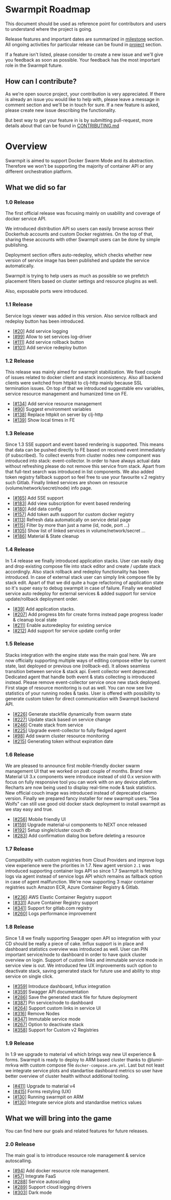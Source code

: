 Swarmpit Roadmap
================

This document should be used as reference point for contributors and users to understand where the
project is going.

Release features and important dates are summarized in 
[milestone](https://github.com/swarmpit/swarmpit/milestones) section. <br />
All ongoing activities for particular release can be found in 
[project](https://github.com/swarmpit/swarmpit/projects) section.

If a feature isn't listed, please consider to create a new issue and we'll give you feedback as soon
as possible. Your feedback has the most important role in the Swarmpit future.

## How can I contribute?

As we're open source project, your contribution is very appreciated. If there is already an issue you
would like to help with, please leave a message in comment section and we'll be in touch for sure. If a new feature is asked, please create new issue describing the functionality.

But best way to get your feature in is by submitting pull-request, more details about that can be found in [CONTRIBUTING.md](CONTRIBUTING.md)

# Overview

Swarmpit is aimed to support Docker Swarm Mode and its abstraction. Therefore we won't be supporting  the majority of container API or any different orchestration platform. 
 
## What we did so far 
 
### 1.0 Release

The first official release was focusing mainly on usability and coverage of docker service API.

We introduced distribution API so users can easily browse across their Dockerhub accounts and
custom Docker registries. On the top of that, sharing these accounts with other Swarmpit users
can be done by simple publishing.

Deployment section offers auto-redeploy, which checks whether new version of service image has been
published and update the service automatically.

Swarmpit is trying to help users as much as possible so we prefetch placement filters based
on cluster settings and resource plugins as well.

Also, exposable ports were introduced.

### 1.1 Release

Service logs viewer was added in this version. Also service rollback and redeploy button has been introduced.

-  [[#20](https://github.com/swarmpit/swarmpit/issues/20)] Add service logging
-  [[#99](https://github.com/swarmpit/swarmpit/issues/99)] Allow to set services log-driver
-  [[#111](https://github.com/swarmpit/swarmpit/issues/111)] Add service rollback button
-  [[#101](https://github.com/swarmpit/swarmpit/issues/101)] Add service redeploy button

### 1.2 Release

This release was mainly aimed for swarmpit stabilization. We fixed couple of issues related to docker client
and stack inconsistency. Also all backend clients were switched from httpkit to clj-http mainly because SSL
termination issues. On top of that we introduced suggestable env variables, service resource management and
humanized time on FE.

- [[#134](https://github.com/swarmpit/swarmpit/issues/134)] Add service resource management
- [[#90](https://github.com/swarmpit/swarmpit/issues/90)] Suggest environment variables
- [[#138](https://github.com/swarmpit/swarmpit/issues/138)] Replace httpkit on server by clj-http
- [[#139](https://github.com/swarmpit/swarmpit/issues/139)] Show local times in FE

### 1.3 Release

Since 1.3 SSE support and event based rendering is supported. This means that data can be pushed directly
to FE based on received event immediately (if subscribed). To collect events from cluster nodes new component
was introduced into stack: event-collector. In order to have always actual data without refreshing please
do not remove this service from stack. Apart from that full-text search was introduced in list components. We
also added token registry fallback support so feel free to use your favourite v.2 registry such Gitlab. Finally
linked services are shown on resource (volume/network/secret/node) info page.

- [[#165](https://github.com/swarmpit/swarmpit/issues/165)] Add SSE support
- [[#183](https://github.com/swarmpit/swarmpit/issues/183)] Add view subscription for event based rendering
- [[#180](https://github.com/swarmpit/swarmpit/issues/180)] Add data config
- [[#157](https://github.com/swarmpit/swarmpit/issues/157)] Add token auth support for custom docker registry
- [[#113](https://github.com/swarmpit/swarmpit/issues/113)] Refresh data automatically on service detail page
- [[#115](https://github.com/swarmpit/swarmpit/issues/115)] Filter by more than just a name (id, node, port ...)
- [[#105](https://github.com/swarmpit/swarmpit/issues/105)] Show list of linked services in volume/network/secret ...
- [[#186](https://github.com/swarmpit/swarmpit/issues/186)] Material & State cleanup

### 1.4 Release

In 1.4 release we finally introduced application stacks. User can easily drag and drop existing compose file
into stack editor and create / update stack accordingly. Also stack rollback and redeploy functionality has
been introduced. In case of external stack user can simply link compose file by stack edit. Apart of that we
did quite a huge refactoring of application state so it's super easy to debug swarmpit in case of failure. 
Finally we enabled service auto redeploy for external services & added support for service update/rollback
deployment order.

- [[#39](https://github.com/swarmpit/swarmpit/issues/39)] Add application stacks.
- [[#207](https://github.com/swarmpit/swarmpit/issues/207)] Add progress btn for create forms instead page progress loader & cleanup local state
- [[#211](https://github.com/swarmpit/swarmpit/issues/211)] Enable autoredeploy for existing service
- [[#212](https://github.com/swarmpit/swarmpit/issues/212)] Add support for service update config order

### 1.5 Release

Stacks integration with the engine state was the main goal here. We are now officially supporting multiple ways
of editing compose either by current state, last deployed or previous one (rollback-ed). It allows seamless
transition between service & stack api. Event collector went deprecated. Dedicated agent that handle both
event & stats collecting is introduced instead. Please remove event-collector service once new stack deployed.
First stage of resource monitoring is out as well. You can now see live statistics of your running nodes & tasks.
User is offered with possibility to generate custom token for direct communication with Swarmpit backend API.

- [[#226](https://github.com/swarmpit/swarmpit/issues/226)] Generate stackfile dynamically from swarm state
- [[#227](https://github.com/swarmpit/swarmpit/issues/227)] Update stack based on service change
- [[#246](https://github.com/swarmpit/swarmpit/issues/246)] Create stack from service
- [[#225](https://github.com/swarmpit/swarmpit/issues/225)] Upgrade event-collector to fully fledged agent
- [[#98](https://github.com/swarmpit/swarmpit/issues/98)] Add swarm cluster resource monitoring
- [[#215](https://github.com/swarmpit/swarmpit/issues/215)] Generating token without expiration date

### 1.6 Release

We are pleased to announce first mobile-friendly docker swarm management UI that we worked on past couple
of months. Brand new Material UI 3.x components were introduce instead of old 0.x version with focus on
fully responsive tool you can work with on any device platform. Recharts are now being used to display 
real-time node & task statistics. New official couch image was introduced instead of deprecated claemo version.
Finally we prepared fancy installer for new swarmpit users. "Sea Wolfs" can still use good old docker stack
deployment to install swarmpit as we stay easy and true.

- [[#256](https://github.com/swarmpit/swarmpit/issues/256)] Mobile friendly UI
- [[#159](https://github.com/swarmpit/swarmpit/issues/159)] Upgrade material-ui components to NEXT once released
- [[#192](https://github.com/swarmpit/swarmpit/issues/192)] Setup single/cluster couch db
- [[#283](https://github.com/swarmpit/swarmpit/issues/283)] Add confirmation dialog box before deleting a resource

### 1.7 Release

Compatibility with custom registries from Cloud Providers and improve logs view experience were the priorities
in 1.7. New agent version `2.1` was introduced supporting container logs API so since 1.7 Swarmpit is fetching
logs via agent instead of service logs API which remains as fallback option in case of agent mallfunction. We're
now supporting 3 major container registries such Amazon ECR, Azure Container Registry & Gitlab.

- [[#236](https://github.com/swarmpit/swarmpit/issues/236)] AWS Elastic Container Registry support
- [[#331](https://github.com/swarmpit/swarmpit/issues/331)] Azure Container Registry support
- [[#341](https://github.com/swarmpit/swarmpit/issues/341)] Support for gitlab.com registry
- [[#260](https://github.com/swarmpit/swarmpit/issues/260)] Logs performance improvement

### 1.8 Release

Since 1.8 we finally supporting Swagger open API so integration with your CD should be really a piece of cake.
Influx support is in place and dashboard statistics overview was introduced as well. User can PIN important 
service/node to dashboard in order to have quick cluster overview on login. Support of custom links and immutable service
mode in service view is out. We introduced few UX improvements such option to deactivate stack, saving generated stack
for future use and ability to stop service on single click.

- [[#359](https://github.com/swarmpit/swarmpit/issues/359)] Introduce dashboard, Influx integration
- [[#359](https://github.com/swarmpit/swarmpit/issues/377)] Swagger API documentation
- [[#286](https://github.com/swarmpit/swarmpit/issues/286)] Save the generated stack file for future deployment
- [[#387](https://github.com/swarmpit/swarmpit/issues/387)] Pin service/node to dashboard 
- [[#264](https://github.com/swarmpit/swarmpit/issues/264)] Support custom links in service UI
- [[#316](https://github.com/swarmpit/swarmpit/issues/316)] Remove Nodes
- [[#347](https://github.com/swarmpit/swarmpit/issues/347)] Immutable service mode
- [[#267](https://github.com/swarmpit/swarmpit/issues/267)] Option to deactivate stack
- [[#358](https://github.com/swarmpit/swarmpit/issues/358)] Support for Custom v2 Registries

### 1.9 Release

In 1.9 we upgrade to material v4 which brings way new UI experience & forms. Swarmpit is ready to deploy to ARM 
based cluster thanks to @lumir-mrkva with custom compose file `docker-compose.arm.yml`. Last but not least we integrate
service plots and standartise dashboard metrics so user have better overview of cluster health without additional tooling.

- [[#411](https://github.com/swarmpit/swarmpit/issues/411)] Upgrade to material v4
- [[#415](https://github.com/swarmpit/swarmpit/issues/415)] Forms restyling (UX)
- [[#130](https://github.com/swarmpit/swarmpit/issues/130)] Running swarmpit on ARM
- [[#130](https://github.com/swarmpit/swarmpit/issues/446)] Integrate service plots and standardise metrics values

## What we will bring into the game

You can find here our goals and related features for future releases.

### 2.0 Release

The main goal is to introduce resource role management & service autoscalling. 

- [[#94](https://github.com/swarmpit/swarmpit/issues/94)] Add docker resource role management.
- [[#57](https://github.com/swarmpit/swarmpit/issues/57)] Integrate FaaS
- [[#288](https://github.com/swarmpit/swarmpit/issues/288)] Service autoscaling
- [[#289](https://github.com/swarmpit/swarmpit/issues/289)] Support cloud logging drivers
- [[#303](https://github.com/swarmpit/swarmpit/issues/303)] Dark mode

